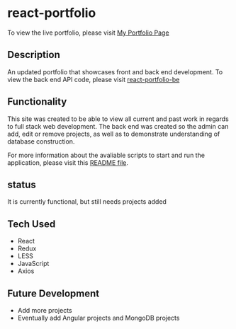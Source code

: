 # react-portfolio
To view the live portfolio, please visit [My Portfolio Page](http://tiffanysimionescu.com/)

## Description

An updated portfolio that showcases front and back end development. To view the back end API code, please visit [react-portfolio-be](https://github.com/tiffany-simionescu/react-portfolio-be)

## Functionality 

This site was created to be able to view all current and past work in regards to full stack web development. The back end was created so the admin can add, edit or remove projects, as well as to demonstrate understanding of database construction. 

For more information about the avaliable scripts to start and run the application, please visit this [README file](https://github.com/tiffany-simionescu/react-portfolio/blob/master/my-portfolio/README.md).

## status 

It is currently functional, but still needs projects added

## Tech Used

- React
- Redux
- LESS
- JavaScript
- Axios

 ## Future Development
 
 - Add more projects
 - Eventually add Angular projects and MongoDB projects
